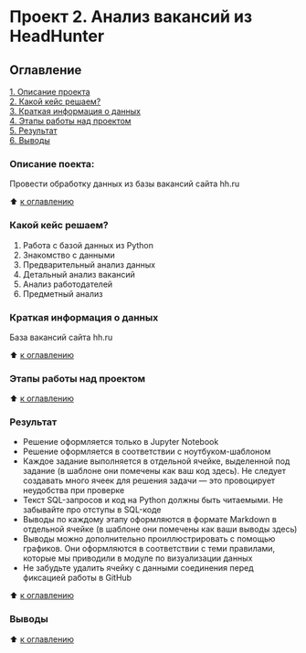 # Проект 2. Анализ вакансий из HeadHunter
## Оглавление
[1. Описание проекта](https://github.com/MSvyatoslavB/DS_Projects/tree/master/project_2/README.md#Описание-проекта)  
[2. Какой кейс решаем?](https://github.com/MSvyatoslavB/DS_Projects/tree/master/project_2/README.md#Какой-кейс-решаем?)   
[3. Краткая информация о данных](https://github.com/MSvyatoslavB/DS_Projects/tree/master/project_2/README.md#Краткая-информация-о-данных)   
[4. Этапы работы над проектом](https://github.com/MSvyatoslavB/DS_Projects/tree/master/project_2/README.md#Этапы-работы-над-проектом)     
[5. Результат](https://github.com/MSvyatoslavB/DS_Projects/tree/master/project_2/README.md#Результат)      
[6. Выводы](https://github.com/MSvyatoslavB/DS_Projects/tree/master/project_2/README.md#Выводы)      

### Описание поекта:
Провести обработку данных из базы вакансий сайта hh.ru

:arrow_up: [к оглавлению](https://github.com/MSvyatoslavB/DS_Projects/tree/master/project_2/README.md#Оглавление)

### Какой кейс решаем?
1. Работа с базой данных из Python
2. Знакомство с данными
3. Предварительный анализ данных
4. Детальный анализ вакансий
5. Анализ работодателей
6. Предметный анализ

### Краткая информация о данных
База вакансий сайта hh.ru

:arrow_up: [к оглавлению](https://github.com/MSvyatoslavB/DS_Projects/tree/master/project_2/README.md#Оглавление)

### Этапы работы над проектом


:arrow_up: [к оглавлению](https://github.com/MSvyatoslavB/DS_Projects/tree/master/project_2/README.md#Оглавление)

### Результат
- Решение оформляется только в Jupyter Notebook
- Решение оформляется в соответствии с ноутбуком-шаблоном
- Каждое задание выполняется в отдельной ячейке, выделенной под задание (в шаблоне они помечены как ваш код здесь). Не следует создавать много ячеек для решения задачи — это провоцирует неудобства при проверке
- Текст SQL-запросов и код на Python должны быть читаемыми. Не забывайте про отступы в SQL-коде
- Выводы по каждому этапу оформляются в формате Markdown в отдельной ячейке (в шаблоне они помечены как ваши выводы здесь)
- Выводы можно дополнительно проиллюстрировать с помощью графиков. Они оформляются в соответствии с теми правилами, которые мы приводили в модуле по визуализации данных
- Не забудьте удалить ячейку с данными соединения перед фиксацией работы в GitHub

:arrow_up: [к оглавлению](https://github.com/MSvyatoslavB/DS_Projects/tree/master/project_2/README.md#Оглавление)


### Выводы


:arrow_up: [к оглавлению](https://github.com/MSvyatoslavB/DS_Projects/tree/master/project_2/README.md#Оглавление)